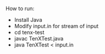 How to run:

- Install Java
- Modify input.in for stream of input
- cd tenx-test
- javac TenXTest.java
- java TenXTest < input.in
